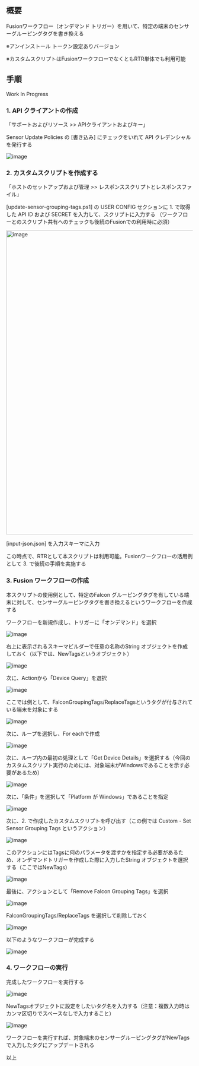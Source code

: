 ## 概要

Fusionワークフロー（オンデマンド トリガー）を用いて、特定の端末のセンサーグルーピングタグを書き換える

※アンインストール トークン設定ありバージョン

※カスタムスクリプトはFusionワークフローでなくともRTR単体でも利用可能

## 手順

Work In Progress

### 1. API クライアントの作成

「サポートおよびリソース >> APIクライアントおよびキー」

Sensor Update Policies の [書き込み] にチェックをいれて API クレデンシャルを発行する

![image](https://github.com/user-attachments/assets/01b15c1e-4cbd-4c08-89dc-62df93af90db)


### 2. カスタムスクリプトを作成する

「ホストのセットアップおよび管理 >> レスポンススクリプトとレスポンスファイル」

[update-sensor-grouping-tags.ps1] の USER CONFIG セクションに 1. で取得した API ID および SECRET を入力して、スクリプトに入力する
（ワークフローとのスクリプト共有へのチェックも後続のFusionでの利用時に必須）

<img width="819" alt="image" src="https://github.com/user-attachments/assets/40099b98-1223-498a-b646-dad1e58875d8" />


[input-json.json] を入力スキーマに入力

この時点で、RTRとして本スクリプトは利用可能。Fusionワークフローの活用例として 3. で後続の手順を実施する

### 3. Fusion ワークフローの作成

本スクリプトの使用例として、特定のFalcon グルーピングタグを有している端末に対して、センサーグルーピングタグを書き換えるというワークフローを作成する


ワークフローを新規作成し、トリガーに「オンデマンド」を選択

![image](https://github.com/user-attachments/assets/7fe36af7-24b0-4ea5-bc26-8976f73a91b9)

右上に表示されるスキーマビルダーで任意の名称のString オブジェクトを作成しておく（以下では、NewTagsというオブジェクト）

![image](https://github.com/user-attachments/assets/021a9735-f1f0-4e31-835a-d7eef9d5ebc6)

次に、Actionから「Device Query」を選択

![image](https://github.com/user-attachments/assets/14625ff9-9305-4b37-a26b-b60736f5afc6)

ここでは例として、FalconGroupingTags/ReplaceTagsというタグが付与されている端末を対象にする

![image](https://github.com/user-attachments/assets/51f781bc-ee0e-45d7-9a0b-bbda3bee720e)

次に、ループを選択し、For eachで作成

![image](https://github.com/user-attachments/assets/aa1e7541-a6f2-49d7-bc4f-d12f017b3ffa)

次に、ループ内の最初の処理として「Get Device Details」を選択する（今回のカスタムスクリプト実行のためには、対象端末がWindowsであることを示す必要があるため）

![image](https://github.com/user-attachments/assets/35c528c3-2e5a-4df2-ae0f-2a1e634cc80a)

次に、「条件」を選択して「Platform が Windows」であることを指定

![image](https://github.com/user-attachments/assets/057cf9b7-6cad-46ee-87dd-264ebe404830)

次に、2. で作成したカスタムスクリプトを呼び出す（この例では Custom - Set Sensor Grouping Tags というアクション）

![image](https://github.com/user-attachments/assets/dcd45dfd-a28d-4462-96d6-6a735f4e0517)

このアクションにはTagsに何のパラメータを渡すかを指定する必要があるため、オンデマンドトリガーを作成した際に入力したString オブジェクトを選択する（ここではNewTags）

![image](https://github.com/user-attachments/assets/7f1d08cc-92c2-4e1e-8365-7d0e428af2bf)

最後に、アクションとして「Remove Falcon Grouping Tags」を選択

![image](https://github.com/user-attachments/assets/631d5a6a-f32f-4bf9-970e-17925b189234)

FalconGroupingTags/ReplaceTags を選択して削除しておく

![image](https://github.com/user-attachments/assets/637f1874-a477-4c3b-9ab3-a24e6c539661)

以下のようなワークフローが完成する

![image](https://github.com/user-attachments/assets/fafaf4f7-8b71-4c82-872e-490c7842e349)

### 4. ワークフローの実行

完成したワークフローを実行する

![image](https://github.com/user-attachments/assets/bf5f9838-ef27-4a4f-a387-4efb63781161)

NewTagsオブジェクトに設定をしたいタグ名を入力する（注意：複数入力時はカンマ区切りでスペースなしで入力すること）

![image](https://github.com/user-attachments/assets/22fd4ad2-f759-4d88-aed7-72bf187353a0)

ワークフローを実行すれば、対象端末のセンサーグルーピングタグがNewTagsで入力したタグにアップデートされる



以上

